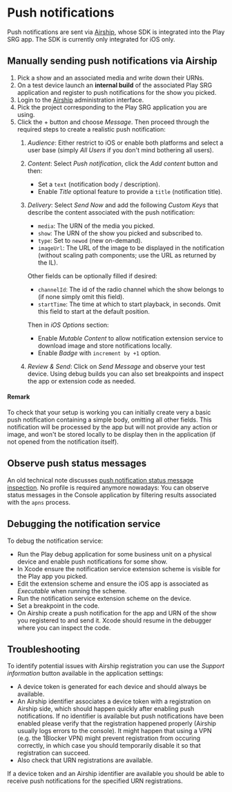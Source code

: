 # Push notifications

Push notifications are sent via [Airship](https://www.airship.com), whose SDK is integrated into the Play SRG app. The SDK is currently only integrated for iOS only.

## Manually sending push notifications via Airship

1. Pick a show and an associated media and write down their URNs.
1. On a test device launch an **internal build** of the associated Play SRG application and register to push notifications for the show you picked.
1. Login to the [Airship](https://go.airship.com/accounts/login) administration interface.
1. Pick the project corresponding to the Play SRG application you are using.
1. Click the + button and choose _Message_. Then proceed through the required steps to create a realistic push notification:
    1. _Audience_: Either restrict to iOS or enable both platforms and select a user base (simply _All Users_ if you don't mind bothering all users).
    1. _Content_: Select _Push notification_, click the _Add content_ button and then:
    	- Set a `text` (notification body / description).
    	- Enable _Title_ optional feature to provide a `title` (notification title).
    1. _Delivery_: Select _Send Now_ and add the following _Custom Keys_ that describe the content associated with the push notification:
        - `media`: The URN of the media you picked.
        - `show`: The URN of the show you picked and subscribed to.
        - `type`: Set to `newod` (new on-demand).
        - `imageUrl`: The URL of the image to be displayed in the notification (without scaling path components; use the URL as returned by the IL).

        Other fields can be optionally filled if desired:
    
        - `channelId`: The id of the radio channel which the show belongs to (if none simply omit this field).
        - `startTime`: The time at which to start playback, in seconds. Omit this field to start at the default position.

        Then in _iOS Options_ section:
        
        - Enable _Mutable Content_ to allow notification extension service to download image and store notifications locally.
        - Enable _Badge_ with `increment by +1` option. 

    1. _Review & Send_: Click on _Send Message_ and observe your test device. Using debug builds you can also set breakpoints and inspect the app or extension code as needed.

#### Remark

To check that your setup is working you can initially create very a basic push notification containing a simple body, omitting all other fields. This notification will be processed by the app but will not provide any action or image, and won't be stored locally to be display then in the application (if not opened from the notification itself).

## Observe push status messages

An old technical note discusses [push notification status message inspection](https://developer.apple.com/library/archive/technotes/tn2265/_index.html). No profile is required anymore nowadays: You can observe status messages in the Console application by filtering results associated with the `apns` process.

## Debugging the notification service

To debug the notification service:

- Run the Play debug application for some business unit on a physical device and enable push notifications for some show.
- In Xcode ensure the notification service extension scheme is visible for the Play app you picked.
- Edit the extension scheme and ensure the iOS app is associated as _Executable_ when running the scheme.
- Run the notification service extension scheme on the device.
- Set a breakpoint in the code.
- On Airship create a push notification for the app and URN of the show you registered to and send it. Xcode should resume in the debugger where you can inspect the code.

## Troubleshooting

To identify potential issues with Airship registration you can use the _Support information_ button available in the application settings:

- A device token is generated for each device and should always be available.
- An Airship identifier associates a device token with a registration on Airship side, which should happen quickly after enabling push notifications. If no identifier is available but push notifications have been enabled please verify that the registration happened properly (Airship usually logs errors to the console). It might happen that using a VPN (e.g. the 1Blocker VPN) might prevent registration from occuring correctly, in which case you should temporarily disable it so that registration can succeed.
- Also check that URN registrations are available.

If a device token and an Airship identifier are available you should be able to receive push notifications for the specified URN registrations.
